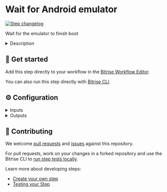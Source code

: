 # Wait for Android emulator

[![Step changelog](https://shields.io/github/v/release/bitrise-steplib/steps-wait-for-android-emulator?include_prereleases&label=changelog&color=blueviolet)](https://github.com/bitrise-steplib/steps-wait-for-android-emulator/releases)

Wait for the emulator to finish boot

<details>
<summary>Description</summary>

If your workflow contains the `start-android-emulator` step,
and you've set the `wait_for_boot` parameter to `false`, use this step to check
if the android emulator is booted or wait for it to finish booting.
</details>

## 🧩 Get started

Add this step directly to your workflow in the [Bitrise Workflow Editor](https://devcenter.bitrise.io/steps-and-workflows/steps-and-workflows-index/).

You can also run this step directly with [Bitrise CLI](https://github.com/bitrise-io/bitrise).

## ⚙️ Configuration

<details>
<summary>Inputs</summary>

| Key | Description | Flags | Default |
| --- | --- | --- | --- |
| `emulator_serial` | Emulator with the given serial will be checked if booted, or wait for it to boot.  | required | `$BITRISE_EMULATOR_SERIAL` |
| `boot_timeout` | Maximum time to wait for emulator to boot.  | required | `300` |
| `android_home` | Android sdk path | required | `$ANDROID_HOME` |
</details>

<details>
<summary>Outputs</summary>
There are no outputs defined in this step
</details>

## 🙋 Contributing

We welcome [pull requests](https://github.com/bitrise-steplib/steps-wait-for-android-emulator/pulls) and [issues](https://github.com/bitrise-steplib/steps-wait-for-android-emulator/issues) against this repository.

For pull requests, work on your changes in a forked repository and use the Bitrise CLI to [run step tests locally](https://devcenter.bitrise.io/bitrise-cli/run-your-first-build/).

Learn more about developing steps:

- [Create your own step](https://devcenter.bitrise.io/contributors/create-your-own-step/)
- [Testing your Step](https://devcenter.bitrise.io/contributors/testing-and-versioning-your-steps/)
